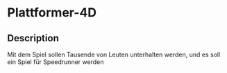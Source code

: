 # Plattformer-4D

## Description
Mit dem Spiel sollen Tausende von Leuten unterhalten werden, und es soll ein Spiel für Speedrunner werden
